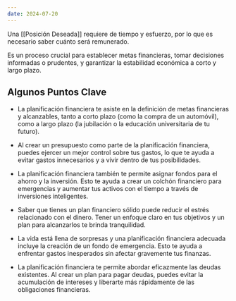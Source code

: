 ```yaml
---
date: 2024-07-20
---
```


Una [[Posición Deseada]] requiere de tiempo y esfuerzo, por lo que es necesario saber cuánto será remunerado.

Es un proceso crucial para establecer metas financieras, tomar decisiones informadas  o prudentes, y garantizar la estabilidad económica a corto y largo plazo.

## Algunos Puntos Clave
- La planificación financiera te asiste en la definición de metas financieras y alcanzables, tanto a corto plazo (como la compra de un automóvil), como a largo plazo (la jubilación o la educación universitaria de tu futuro).

- Al crear un presupuesto como parte de la planificación financiera, puedes ejercer un mejor control sobre tus gastos, lo que te ayuda a evitar gastos innecesarios y a vivir dentro de tus posibilidades.

- La planificación financiera también te permite asignar fondos para el ahorro y la inversión. Esto te ayuda a crear un colchón financiero para emergencias y aumentar tus activos con el tiempo a través de inversiones inteligentes.

- Saber que tienes un plan financiero sólido puede reducir el estrés relacionado con el dinero. Tener un enfoque claro en tus objetivos y un plan para alcanzarlos te brinda tranquilidad.

- La vida está llena de sorpresas y una planificación financiera adecuada incluye la creación de un fondo de emergencia. Esto te ayuda a enfrentar gastos inesperados sin afectar gravemente tus finanzas.

- La planificación financiera te permite abordar eficazmente las deudas existentes. Al crear un plan para pagar deudas, puedes evitar la acumulación de intereses y liberarte más rápidamente de las obligaciones financieras.